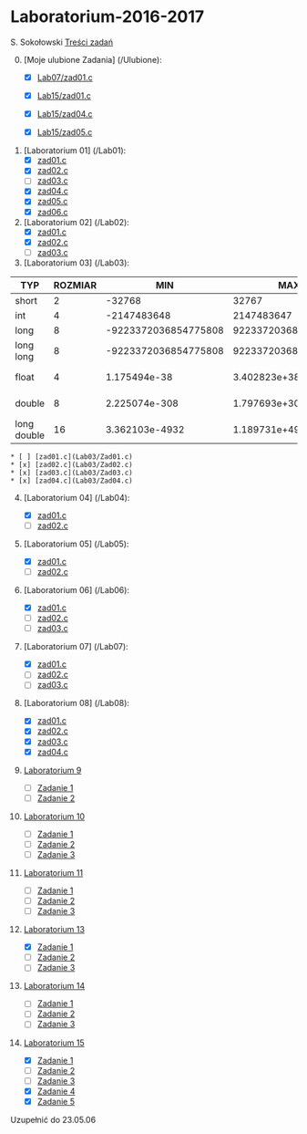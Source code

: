 # Laboratorium-2016-2017

S. Sokołowski
[Treści zadań](https://inf.ug.edu.pl/~stefan/Dydaktyka/JezProg/Slajdy/index.html#lab)

0. [Moje ulubione Zadania] (/Ulubione):
	* [x] [Lab07/zad01.c](Ulubione/Lab07zad01.c)
	* [x] [Lab15/zad01.c](Ulubione/Lab15zad01.c)
	* [x] [Lab15/zad04.c](Ulubione/Lab15zad04.c)
	* [x] [Lab15/zad05.c](Ulubione/Lab15zad05.c)


1. [Laboratorium 01]  (/Lab01):
 	* [x] [zad01.c](Lab01/Zad01.c)
	* [x] [zad02.c](Lab01/Zad02.c)
	* [ ] [zad03.c](Lab01/Zad03.c)
	* [x] [zad04.c](Lab01/Zad04.c)
	* [x] [zad05.c](Lab01/Zad05.c)
	* [x] [zad06.c](Lab01/Zad06.c)

2. [Laboratorium 02]  (/Lab02):	
	* [x] [zad01.c](Lab02/Zad01.c)
	* [x] [zad02.c](Lab02/Zad02.c)
	* [ ] [zad03.c](lab02/Zad03.c)
 
3. [Laboratorium 03]  (/Lab03):	

  |TYP        |  ROZMIAR|                  MIN|                  MAX|         ZIARNO|  PRECYZJA|
  |-----------|---------|---------------------|---------------------|---------------|----------|
  |short      |        2|               -32768|                32767|               |          |
  |int        |        4|          -2147483648|           2147483647|               |          |
  |long       |        8| -9223372036854775808|  9223372036854775807|               |          |
  |long long  |        8| -9223372036854775808|  9223372036854775807|               |          |
  |float      |        4|         1.175494e-38|         3.402823e+38|   1.192093e-07|       6  |
  |double     |        8|        2.225074e-308|        1.797693e+308|   2.220446e-16|      15  |
  |long double|       16|       3.362103e-4932|       1.189731e+4932|   1.084202e-19|      18  |

 	* [ ] [zad01.c](Lab03/Zad01.c)
	* [x] [zad02.c](Lab03/Zad02.c) 
	* [x] [zad03.c](Lab03/Zad03.c) 
	* [x] [zad04.c](Lab03/Zad04.c)  
	 
4. [Laboratorium 04]  (/Lab04):

	* [x] [zad01.c](Lab04/Zad01.c)
	* [ ] [zad02.c](Lab04/Zad02.c)

5. [Laboratorium 05]  (/Lab05):
	* [x] [zad01.c](Lab05/zad01.c)
	* [ ] [zad02.c](Lab05/zad02.c)

6. [Laboratorium 06]  (/Lab06):
	* [x] [zad01.c](Lab06/Zad01.c) 
	* [ ] [zad02.c](Lab06/Zad02.c)
	* [ ] [zad03.c](Lab06/Zad03.c)	
	 
7. [Laboratorium 07]  (/Lab07):
	* [x] [zad01.c](Lab07/Zad01.c) 
	* [ ] [zad02.c](Lab07/Zad02.c)
	* [ ] [zad03.c](Lab07/Zad03.c)
	
8. [Laboratorium 08]  (/Lab08):
 	* [x] [zad01.c](Lab08/Zad01.c) 
	* [x] [zad02.c](Lab08/Zad02.c)
	* [x] [zad03.c](Lab08/Zad03.c) 
	* [x] [zad04.c](Lab08/Zad04.c) 
	
9. [Laboratorium 9](/lab09)
 	* [ ] [Zadanie 1](lab09/zad01.c)
 	* [ ] [Zadanie 2](lab09/zad02.c)
 
10. [Laboratorium 10](/lab10)
 	* [ ] [Zadanie 1](lab10/zad01.c)
 	* [ ] [Zadanie 2](lab10/zad02.c)
	* [ ] [Zadanie 3](lab10/zad03.c)

11. [Laboratorium 11](/lab11)
 	* [ ] [Zadanie 1](lab11/zad01.c)
 	* [ ] [Zadanie 2](lab11/zad02.c)
 	* [ ] [Zadanie 3](lab11/zad03.c)

13. [Laboratorium 13](/Lab13)
 	* [x] [Zadanie 1](Lab13/zad01.c)
 	* [ ] [Zadanie 2](Lab13/zad02.c)
 	* [ ] [Zadanie 3](Lab13/zad03.c)

14. [Laboratorium 14](/lab14)
	 * [ ] [Zadanie 1](lab14/zad01.c)
	 * [ ] [Zadanie 2](lab14/zad02.c)
	 * [ ] [Zadanie 3](lab14/zad03.c)

15. [Laboratorium 15](/Lab15)
 	* [x] [Zadanie 1](Lab15/zad01.c) 
 	* [ ] [Zadanie 2](Lab15/zad02.c) 
 	* [ ] [Zadanie 3](Lab15/zad03.c)
 	* [x] [Zadanie 4](Lab15/zad04.c) 
 	* [x] [Zadanie 5](Lab15/zad05.c)
 	
Uzupełnić do 23.05.06
